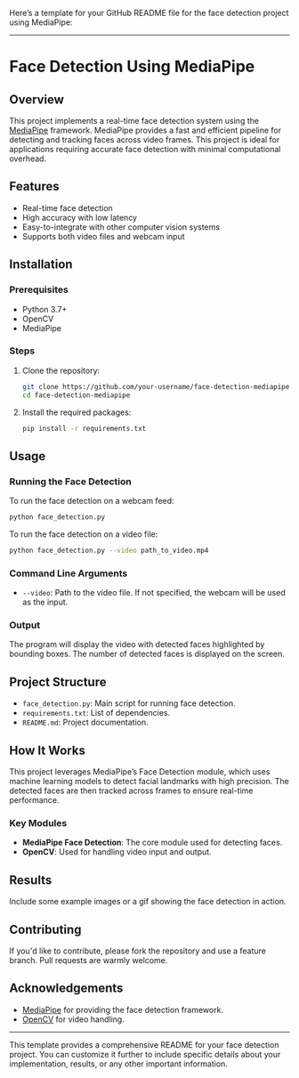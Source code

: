 Here’s a template for your GitHub README file for the face detection project using MediaPipe:

---

# Face Detection Using MediaPipe

## Overview

This project implements a real-time face detection system using the [MediaPipe](https://mediapipe.dev) framework. MediaPipe provides a fast and efficient pipeline for detecting and tracking faces across video frames. This project is ideal for applications requiring accurate face detection with minimal computational overhead.

## Features

- Real-time face detection
- High accuracy with low latency
- Easy-to-integrate with other computer vision systems
- Supports both video files and webcam input

## Installation

### Prerequisites

- Python 3.7+
- OpenCV
- MediaPipe

### Steps

1. Clone the repository:
   ```bash
   git clone https://github.com/your-username/face-detection-mediapipe.git
   cd face-detection-mediapipe
   ```

2. Install the required packages:
   ```bash
   pip install -r requirements.txt
   ```

## Usage

### Running the Face Detection

To run the face detection on a webcam feed:
```bash
python face_detection.py
```

To run the face detection on a video file:
```bash
python face_detection.py --video path_to_video.mp4
```

### Command Line Arguments

- `--video`: Path to the video file. If not specified, the webcam will be used as the input.

### Output

The program will display the video with detected faces highlighted by bounding boxes. The number of detected faces is displayed on the screen.

## Project Structure

- `face_detection.py`: Main script for running face detection.
- `requirements.txt`: List of dependencies.
- `README.md`: Project documentation.

## How It Works

This project leverages MediaPipe’s Face Detection module, which uses machine learning models to detect facial landmarks with high precision. The detected faces are then tracked across frames to ensure real-time performance.

### Key Modules

- **MediaPipe Face Detection**: The core module used for detecting faces.
- **OpenCV**: Used for handling video input and output.

## Results

Include some example images or a gif showing the face detection in action.

## Contributing

If you'd like to contribute, please fork the repository and use a feature branch. Pull requests are warmly welcome.

## Acknowledgements

- [MediaPipe](https://mediapipe.dev) for providing the face detection framework.
- [OpenCV](https://opencv.org) for video handling.

---

This template provides a comprehensive README for your face detection project. You can customize it further to include specific details about your implementation, results, or any other important information.

